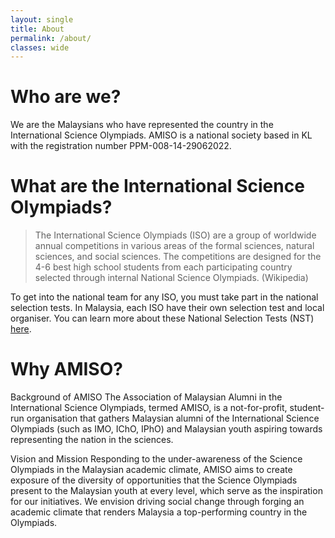 ```yaml
---
layout: single
title: About
permalink: /about/
classes: wide
---
```


# Who are we?

We are the Malaysians who have represented the country in the International Science Olympiads. AMISO is a national society based in KL with the registration number PPM-008-14-29062022.

# What are the International Science Olympiads?

> The International Science Olympiads (ISO) are a group of worldwide annual competitions in various areas of the formal sciences, natural sciences, and social sciences. The competitions are designed for the 4-6 best high school students from each participating country selected through internal National Science Olympiads. (Wikipedia)

To get into the national team for any ISO, you must take part in the national selection tests. In Malaysia, each ISO have their own selection test and local organiser. You can learn more about these National Selection Tests (NST) [here](/olympiads/).

# Why AMISO?

Background of AMISO
The Association of Malaysian Alumni in the International Science Olympiads, termed AMISO, is a not-for-profit, student-run organisation that gathers Malaysian alumni of the International Science Olympiads (such as IMO, IChO, IPhO) and Malaysian youth aspiring towards representing the nation in the sciences. 

Vision and Mission
Responding to the under-awareness of the Science Olympiads in the Malaysian academic climate, AMISO aims to create exposure of the diversity of opportunities that the Science Olympiads present to the Malaysian youth at every level, which serve as the inspiration for our initiatives. We envision driving social change through forging an academic climate that renders Malaysia a top-performing country in the Olympiads.

